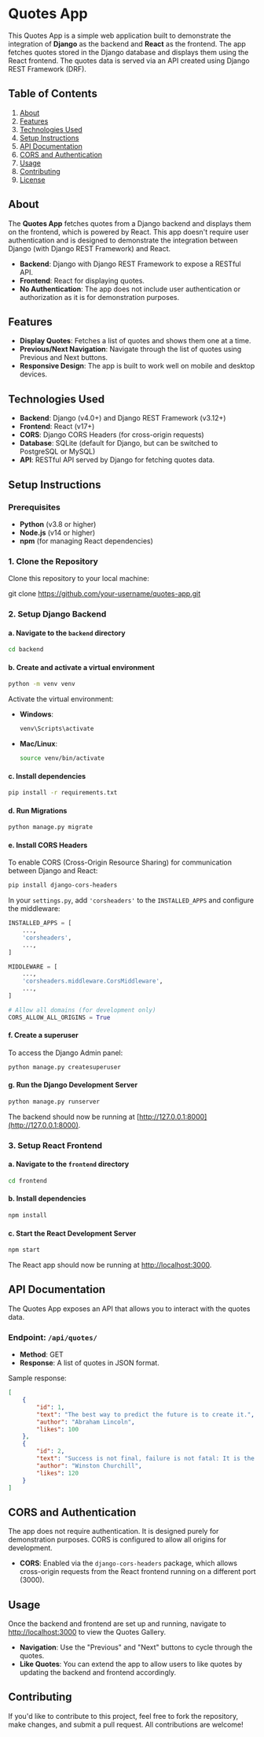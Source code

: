 
# Quotes App

This Quotes App is a simple web application built to demonstrate the integration of **Django** as the backend and **React** as the frontend. The app fetches quotes stored in the Django database and displays them using the React frontend. The quotes data is served via an API created using Django REST Framework (DRF).

## Table of Contents
1. [About](#about)
2. [Features](#features)
3. [Technologies Used](#technologies-used)
4. [Setup Instructions](#setup-instructions)
5. [API Documentation](#api-documentation)
6. [CORS and Authentication](#cors-and-authentication)
7. [Usage](#usage)
8. [Contributing](#contributing)
9. [License](#license)

## About

The **Quotes App** fetches quotes from a Django backend and displays them on the frontend, which is powered by React. This app doesn't require user authentication and is designed to demonstrate the integration between Django (with Django REST Framework) and React.

- **Backend**: Django with Django REST Framework to expose a RESTful API.
- **Frontend**: React for displaying quotes.
- **No Authentication**: The app does not include user authentication or authorization as it is for demonstration purposes.

## Features

- **Display Quotes**: Fetches a list of quotes and shows them one at a time.
- **Previous/Next Navigation**: Navigate through the list of quotes using Previous and Next buttons.
- **Responsive Design**: The app is built to work well on mobile and desktop devices.

## Technologies Used

- **Backend**: Django (v4.0+) and Django REST Framework (v3.12+)
- **Frontend**: React (v17+)
- **CORS**: Django CORS Headers (for cross-origin requests)
- **Database**: SQLite (default for Django, but can be switched to PostgreSQL or MySQL)
- **API**: RESTful API served by Django for fetching quotes data.

## Setup Instructions

### Prerequisites

- **Python** (v3.8 or higher)
- **Node.js** (v14 or higher)
- **npm** (for managing React dependencies)

### 1. Clone the Repository

Clone this repository to your local machine:


git clone https://github.com/your-username/quotes-app.git


### 2. Setup Django Backend

#### a. Navigate to the `backend` directory

```bash
cd backend
```

#### b. Create and activate a virtual environment

```bash
python -m venv venv
```

Activate the virtual environment:

- **Windows**:
  ```bash
  venv\Scripts\activate
  ```

- **Mac/Linux**:
  ```bash
  source venv/bin/activate
  ```

#### c. Install dependencies

```bash
pip install -r requirements.txt
```

#### d. Run Migrations

```bash
python manage.py migrate
```

#### e. Install CORS Headers

To enable CORS (Cross-Origin Resource Sharing) for communication between Django and React:

```bash
pip install django-cors-headers
```

In your `settings.py`, add `'corsheaders'` to the `INSTALLED_APPS` and configure the middleware:

```python
INSTALLED_APPS = [
    ...,
    'corsheaders',
    ...,
]

MIDDLEWARE = [
    ...,
    'corsheaders.middleware.CorsMiddleware',
    ...,
]

# Allow all domains (for development only)
CORS_ALLOW_ALL_ORIGINS = True
```

#### f. Create a superuser

To access the Django Admin panel:

```bash
python manage.py createsuperuser
```

#### g. Run the Django Development Server

```bash
python manage.py runserver
```

The backend should now be running at [http://127.0.0.1:8000](http://127.0.0.1:8000).

### 3. Setup React Frontend

#### a. Navigate to the `frontend` directory

```bash
cd frontend
```

#### b. Install dependencies

```bash
npm install
```

#### c. Start the React Development Server

```bash
npm start
```

The React app should now be running at [http://localhost:3000](http://localhost:3000).

## API Documentation

The Quotes App exposes an API that allows you to interact with the quotes data.

### Endpoint: `/api/quotes/`
- **Method**: GET
- **Response**: A list of quotes in JSON format.

Sample response:
```json
[
    {
        "id": 1,
        "text": "The best way to predict the future is to create it.",
        "author": "Abraham Lincoln",
        "likes": 100
    },
    {
        "id": 2,
        "text": "Success is not final, failure is not fatal: It is the courage to continue that counts.",
        "author": "Winston Churchill",
        "likes": 120
    }
]
```

## CORS and Authentication

The app does not require authentication. It is designed purely for demonstration purposes. CORS is configured to allow all origins for development.

- **CORS**: Enabled via the `django-cors-headers` package, which allows cross-origin requests from the React frontend running on a different port (3000).

## Usage

Once the backend and frontend are set up and running, navigate to [http://localhost:3000](http://localhost:3000) to view the Quotes Gallery.

- **Navigation**: Use the "Previous" and "Next" buttons to cycle through the quotes.
- **Like Quotes**: You can extend the app to allow users to like quotes by updating the backend and frontend accordingly.

## Contributing

If you'd like to contribute to this project, feel free to fork the repository, make changes, and submit a pull request. All contributions are welcome!

